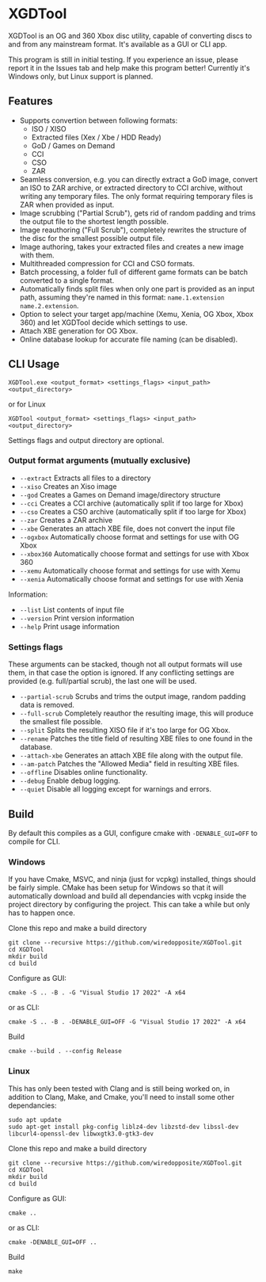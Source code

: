 # XGDTool
XGDTool is an OG and 360 Xbox disc utility, capable of converting discs to and from any mainstream format. It's available as a GUI or CLI app.

This program is still in initial testing. If you experience an issue, please report it in the Issues tab and help make this program better! Currently it's Windows only, but Linux support is planned.

## Features
- Supports convertion between following formats:
    - ISO / XISO
    - Extracted files (Xex / Xbe / HDD Ready)
    - GoD / Games on Demand
    - CCI
    - CSO
    - ZAR
- Seamless conversion, e.g. you can directly extract a GoD image, convert an ISO to ZAR archive, or extracted directory to CCI archive, without writing any temporary files. The only format requiring temporary files is ZAR when provided as input.
- Image scrubbing ("Partial Scrub"), gets rid of random padding and trims the output file to the shortest length possible.
- Image reauthoring ("Full Scrub"), completely rewrites the structure of the disc for the smallest possible output file.
- Image authoring, takes your extracted files and creates a new image with them.
- Multithreaded compression for CCI and CSO formats.
- Batch processing, a folder full of different game formats can be batch converted to a single format.
- Automatically finds split files when only one part is provided as an input path, assuming they're named in this format: ```name.1.extension``` ```name.2.extension```.
- Option to select your target app/machine (Xemu, Xenia, OG Xbox, Xbox 360) and let XGDTool decide which settings to use.
- Attach XBE generation for OG Xbox.
- Online database lookup for accurate file naming (can be disabled).

## CLI Usage
```XGDTool.exe <output_format> <settings_flags> <input_path> <output_directory>```

or for Linux

```XGDTool <output_format> <settings_flags> <input_path> <output_directory>```

Settings flags and output directory are optional.

### Output format arguments (mutually exclusive)
- ```--extract```   Extracts all files to a directory
- ```--xiso```      Creates an Xiso image
- ```--god```       Creates a Games on Demand image/directory structure
- ```--cci```       Creates a CCI archive (automatically split if too large for Xbox)
- ```--cso```       Creates a CSO archive (automatically split if too large for Xbox)
- ```--zar```       Creates a ZAR archive
- ```--xbe```       Generates an attach XBE file, does not convert the input file
- ```--ogxbox```    Automatically choose format and settings for use with OG Xbox
- ```--xbox360```   Automatically choose format and settings for use with Xbox 360
- ```--xemu```      Automatically choose format and settings for use with Xemu
- ```--xenia```     Automatically choose format and settings for use with Xenia

Information:
- ```--list```      List contents of input file
- ```--version```   Print version information
- ```--help```      Print usage information

### Settings flags
These arguments can be stacked, though not all output formats will use them, in that case the option is ignored. If any conflicting settings are provided (e.g. full/partial scrub), the last one will be used. 
- ```--partial-scrub```  Scrubs and trims the output image, random padding data is removed.
- ```--full-scrub```     Completely reauthor the resulting image, this will produce the smallest file possible.
- ```--split```          Splits the resulting XISO file if it's too large for OG Xbox.
- ```--rename```         Patches the title field of resulting XBE files to one found in the database.
- ```--attach-xbe```     Generates an attach XBE file along with the output file.
- ```--am-patch```       Patches the "Allowed Media" field in resulting XBE files.
- ```--offline```        Disables online functionality.
- ```--debug```          Enable debug logging.
- ```--quiet```          Disable all logging except for warnings and errors.

## Build
By default this compiles as a GUI, configure cmake with ```-DENABLE_GUI=OFF``` to compile for CLI.

### Windows
If you have Cmake, MSVC, and ninja (just for vcpkg) installed, things should be fairly simple. CMake has been setup for Windows so that it will automatically download and build all dependancies with vcpkg inside the project directory by configuring the project. This can take a while but only has to happen once.

Clone this repo and make a build directory

```
git clone --recursive https://github.com/wiredopposite/XGDTool.git
cd XGDTool
mkdir build
cd build
```

Configure as GUI: 
```
cmake -S .. -B . -G "Visual Studio 17 2022" -A x64
``` 
or as CLI: 
```
cmake -S .. -B . -DENABLE_GUI=OFF -G "Visual Studio 17 2022" -A x64
```

Build
```
cmake --build . --config Release
```

### Linux
This has only been tested with Clang and is still being worked on, in addition to Clang, Make, and Cmake, you'll need to install some other dependancies:
```
sudo apt update
sudo apt-get install pkg-config liblz4-dev libzstd-dev libssl-dev libcurl4-openssl-dev libwxgtk3.0-gtk3-dev
```
Clone this repo and make a build directory
```
git clone --recursive https://github.com/wiredopposite/XGDTool.git
cd XGDTool
mkdir build
cd build
```
Configure as GUI: 
```
cmake ..
``` 
or as CLI: 
```
cmake -DENABLE_GUI=OFF ..
```

Build
```
make
```